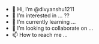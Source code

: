 - 👋 Hi, I’m @divyanshu1211
- 👀 I’m interested in ... ??
- 🌱 I’m currently learning ...
- 💞️ I’m looking to collaborate on ...
- 📫 How to reach me ...

<!---
divyanshu1211/divyanshu1211 is a ✨ special ✨ repository because its `README.md` (this file) appears on your GitHub profile.
You can click the Preview link to take a look at your changes.
--->
